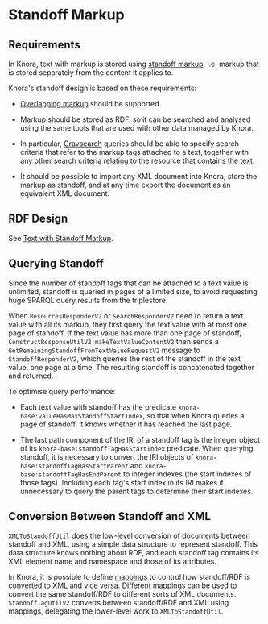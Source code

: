 <!---
Copyright © 2015-2019 the contributors (see Contributors.md).

This file is part of Knora.

Knora is free software: you can redistribute it and/or modify
it under the terms of the GNU Affero General Public License as published
by the Free Software Foundation, either version 3 of the License, or
(at your option) any later version.

Knora is distributed in the hope that it will be useful,
but WITHOUT ANY WARRANTY; without even the implied warranty of
MERCHANTABILITY or FITNESS FOR A PARTICULAR PURPOSE.  See the
GNU Affero General Public License for more details.

You should have received a copy of the GNU Affero General Public
License along with Knora.  If not, see <http://www.gnu.org/licenses/>.
-->

# Standoff Markup

## Requirements

In Knora, text with markup is stored using
[standoff markup](http://uahost.uantwerpen.be/lse/index.php/lexicon/markup-standoff/), i.e. markup that
is stored separately from the content it applies to.

Knora's standoff design is based on these requirements:

- [Overlapping markup](https://en.wikipedia.org/wiki/Overlapping_markup) should be supported.

- Markup should be stored as RDF, so it can be searched and analysed using the same tools that are used
  with other data managed by Knora.

- In particular, [Gravsearch](../../../03-apis/api-v2/query-language.md) queries should be able
  to specify search criteria that refer to the markup tags attached to a text, together with
  any other search criteria relating to the resource that contains the text.
    
- It should be possible to import any XML document into Knora, store the markup as standoff, and
  at any time export the document as an equivalent XML document.

## RDF Design

See [Text with Standoff Markup](../../../02-knora-ontologies/knora-base.md#text-with-standoff-markup).

## Querying Standoff

Since the number of standoff tags that can be attached to a text value is unlimited, standoff is queried
in pages of a limited size, to avoid requesting huge SPARQL query results from the triplestore.

When `ResourcesResponderV2` or `SearchResponderV2` need to return a text value with all its markup,
they first query the text value with at most one page of standoff. If the text value has more than one page of
standoff, `ConstructResponseUtilV2.makeTextValueContentV2` then sends a `GetRemainingStandoffFromTextValueRequestV2`
message to `StandoffResponderV2`, which queries the rest of the standoff in the text value, one page at a time.
The resulting standoff is concatenated together and returned.

To optimise query performance:

- Each text value with standoff has the predicate `knora-base:valueHasMaxStandoffStartIndex`, so that when Knora
  queries a page of standoff, it knows whether it has reached the last page.
  
- The last path component of the IRI of a standoff tag is the integer object of its
  `knora-base:standoffTagHasStartIndex` predicate. When querying standoff, it is necessary to convert
  the IRI objects of `knora-base:standoffTagHasStartParent` and `knora-base:standoffTagHasEndParent` to
  integer indexes (the start indexes of those tags). Including each tag's start index in its IRI makes it
  unnecessary to query the parent tags to determine their start indexes.

## Conversion Between Standoff and XML

`XMLToStandoffUtil` does the low-level conversion of documents between standoff and XML, using a simple
data structure to represent standoff. This data structure knows nothing about RDF, and each standoff tag
contains its XML element name and namespace and those of its attributes.

In Knora, it is possible to define [mappings](../../../03-apis/api-v2/xml-to-standoff-mapping.md) to
control how standoff/RDF is converted to XML and vice versa. Different mappings can be used to convert the same
standoff/RDF to different sorts of XML documents. `StandoffTagUtilV2` converts between standoff/RDF and XML using
mappings, delegating the lower-level work to `XMLToStandoffUtil`.
